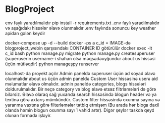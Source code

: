 # BlogProject

env faylı yaradılmalıdır
pip install -r requirements.txt
.env faylı yaradılmalıdır və aşağıdakı hissələr əlavə olunmalıdır
.env faylında sonuncu key weather apidan gələn keydir
<!--
 POSTGRES_DB = Blog_db
POSTGRES_USER = sahan
POSTGRES_HOST = db
POSTGRES_PORT = 5432
POSTGRES_PASSWORD = 123
DEBUG=False
key = '97a718f8f6ef703241dbb3b5c06afff0' -->
docker-compose up -d --build
docker -ps a
c_id =  IMAGE-də blogproject_webin qarşısındakı CONTAINER ID götürülür
docker exec -it  c_id bash
python manage.py migrate
python manage.py createsuperuser (superuserin username-i shahan olsa məqsədəuyğundur about us hissəsi üçün mütləqdir)
python manageşpy runserver

localhost-da proyekt açılır
Admin paneldə superuser üçün ad soyad əlavə olunmalıdır
about us üçün
admin paneldə Custom User hissəsinə userə aid məlumatlar əlavə olmalıdır.
admin paneldə categories, blogs hissələri doldurulmalıdır. Bir neçə category və blog əlavə etsəz filtrləmələri də görə bilərsiz. Əlavə olaraq sağ yuxarıda search hissəsində blogun header və ya textinə görə axtarış mümkündür. Custom filter hissəsində oxunma sayına və yaranma vaxtına görə filterləmələr tətbiq etmişəm (Bu arada hər bloga daxil olanda həmin blogun oxunma sayı 1 vahid artır). Digər şeylər taskda qeyd olunan formada işləyir.